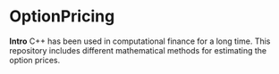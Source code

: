 # OptionPricing

**Intro**
C++ has been used in computational finance for a long time. This repository includes different mathematical methods for estimating the option prices. 

